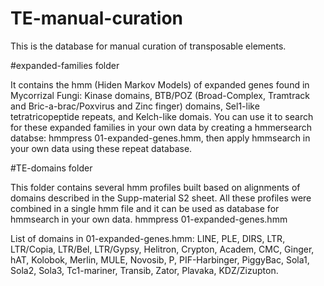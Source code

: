 # TE-manual-curation

This is the database for manual curation of transposable elements.

#expanded-families folder

It contains the hmm (Hiden Markov Models) of expanded genes found in Mycorrizal Fungi: Kinase domains, BTB/POZ (Broad-Complex, Tramtrack and Bric-a-brac/Poxvirus and Zinc finger) domains, Sel1-like tetratricopeptide repeats, and Kelch-like domais.
You can use it to search for these expanded families in your own data by creating a hmmersearch databse: hmmpress 01-expanded-genes.hmm, then apply hmmsearch in your own data using these repeat database.


#TE-domains folder

This folder contains several hmm profiles built based on alignments of domains described in the Supp-material S2 sheet.
All these profiles were combined in a single hmm file and it can be used as database for hmmsearch in your own data.
hmmpress 01-expanded-genes.hmm

List of domains in 01-expanded-genes.hmm: 
LINE,
PLE,
DIRS,
LTR,
LTR/Copia,
LTR/Bel,
LTR/Gypsy,
Helitron,
Crypton,
Academ,
CMC,
Ginger,
hAT,
Kolobok,
Merlin,
MULE,
Novosib,
P,
PIF-Harbinger,
PiggyBac,
Sola1,
Sola2,
Sola3,
Tc1-mariner,
Transib,
Zator,
Plavaka,
KDZ/Zizupton.

